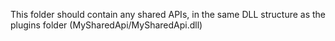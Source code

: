 This folder should contain any shared APIs, in the same DLL structure as the plugins folder (MySharedApi/MySharedApi.dll)
